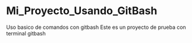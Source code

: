# Mi_Proyecto_Usando_GitBash
Uso basico de comandos con gitbash 
Este es un proyecto de prueba con terminal gitbash
